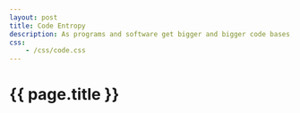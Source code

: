 ```yaml
---
layout: post
title: Code Entropy
description: As programs and software get bigger and bigger code bases, they usually start to degrade in quality as things are hacked in; this is Code Entropy.
css:
    - /css/code.css
---
```


{{ page.title }}
================


[dlslides]: http://talks.golang.org/2013/oscon-dl.slide
